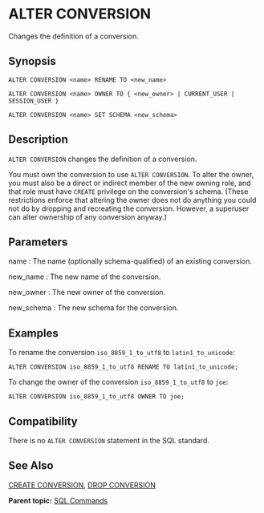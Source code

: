 # ALTER CONVERSION 

Changes the definition of a conversion.

## Synopsis 

``` {#sql_command_synopsis}
ALTER CONVERSION <name> RENAME TO <new_name>

ALTER CONVERSION <name> OWNER TO { <new_owner> | CURRENT_USER | SESSION_USER }

ALTER CONVERSION <name> SET SCHEMA <new_schema>

```

## Description 

`ALTER CONVERSION` changes the definition of a conversion.

You must own the conversion to use `ALTER CONVERSION`. To alter the owner, you must also be a direct or indirect member of the new owning role, and that role must have `CREATE` privilege on the conversion's schema. \(These restrictions enforce that altering the owner does not do anything you could not do by dropping and recreating the conversion. However, a superuser can alter ownership of any conversion anyway.\)

## Parameters 

name
:   The name \(optionally schema-qualified\) of an existing conversion.

new\_name
:   The new name of the conversion.

new\_owner
:   The new owner of the conversion.

new\_schema
:   The new schema for the conversion.

## Examples 

To rename the conversion `iso_8859_1_to_utf8` to `latin1_to_unicode`:

```
ALTER CONVERSION iso_8859_1_to_utf8 RENAME TO latin1_to_unicode;
```

To change the owner of the conversion `iso_8859_1_to_utf8` to `joe`:

```
ALTER CONVERSION iso_8859_1_to_utf8 OWNER TO joe;
```

## Compatibility 

There is no `ALTER CONVERSION` statement in the SQL standard.

## See Also 

[CREATE CONVERSION](CREATE_CONVERSION.html), [DROP CONVERSION](DROP_CONVERSION.html)

**Parent topic:** [SQL Commands](../sql_commands/sql_ref.html)

